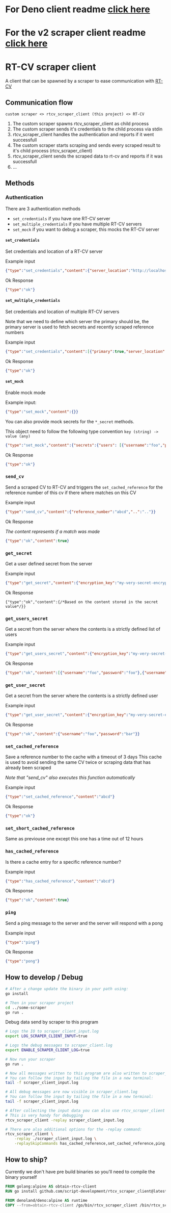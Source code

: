 # For Deno client readme [click here](./DENO_README.md)

# For the v2 scraper client readme [click here](./V2_README.md)

# RT-CV scraper client

A client that can be spawned by a scraper to ease communication with [RT-CV](https://github.com/script-development/RT-CV)

## Communication flow

```
custom scraper <> rtcv_scraper_client (this project) <> RT-CV
```

1. The custom scraper spawns rtcv_scraper_client as child process
2. The custom scraper sends it's credentials to the child process via stdin
3. rtcv_scraper_client handles the authentication and reports if it went successfull
4. The custom scraper starts scraping and sends every scraped result to it's child process (rtcv_scraper_client)
5. rtcv_scraper_client sends the scraped data to rt-cv and reports if it was successfull
6. ...

## Methods

### Authentication

There are 3 authentication methods
- `set_credentials` if you have one RT-CV server
- `set_multiple_credentials` if you have multiple RT-CV servers
- `set_mock` if you want to debug a scraper, this mocks the RT-CV server

#### `set_credentials`

Set credentials and location of a RT-CV server

Example input

```json
{"type":"set_credentials","content":{"server_location":"http://localhost:4000","api_key_id":"111111111111111111111111","api_key":"ddd"}}
```

Ok Response

```json
{"type":"ok"}
```

#### `set_multiple_credentials`

Set credentials and location of multiple RT-CV servers

Note that we need to define which server the primary should be, the primary server is used to fetch secrets and recently scraped reference numbers

Example input

```json
{"type":"set_credentials","content":[{"primary":true,"server_location":"http://localhost:4000","api_key_id":"111111111111111111111111","api_key":"ddd"},{"server_location":"http://localhost:4000","api_key_id":"111111111111111111111111","api_key":"ddd"}]}
```

Ok Response

```json
{"type":"ok"}
```

#### `set_mock`

Enable mock mode

Example input:

```json
{"type":"set_mock","content":{}}
```

You can also provide mock secrets for the `*_secret` methods.

This object need to follow the following type convention `key (string) -> value (any)`

```json
{"type":"set_mock","content":{"secrets":{"users": [{"username":"foo","password":"bar"}],"user":{"username":"foo","password":"bar"}}}}
```

Ok Response

```json
{"type":"ok"}
```

### `send_cv`

Send a scraped CV to RT-CV and triggers the `set_cached_reference` for the reference number of this cv if there where matches on this CV

Example input

```json
{"type":"send_cv","content":{"reference_number":"abcd","..":".."}}
```

Ok Response

*The content represents if a match was made*

```json
{"type":"ok","content":true}
```

### `get_secret`

Get a user defined secret from the server

Example input

```json
{"type":"get_secret","content":{"encryption_key":"my-very-secret-encryption-key", "key":"key-of-value"}}
```

Ok Response

```jsonc
{"type":"ok","content":{/*Based on the content stored in the secret value*/}}
```

### `get_users_secret`

Get a secret from the server where the contents is a strictly defined list of users

Example input

```json
{"type":"get_users_secret","content":{"encryption_key":"my-very-secret-encryption-key", "key":"users"}}
```

Ok Response

```json
{"type":"ok","content":[{"username":"foo","password":"foo"},{"username":"bar","password":"bar"}]}
```

### `get_user_secret`

Get a secret from the server where the contents is a strictly defined user

Example input

```json
{"type":"get_user_secret","content":{"encryption_key":"my-very-secret-encryption-key", "key":"user"}}
```

Ok Response

```json
{"type":"ok","content":{"username":"foo","password":"bar"}}
```

### `set_cached_reference`

Save a reference number to the cache with a timeout of 3 days
This cache is used to avoid sending the same CV twice or scraping data that has already been scraped

*Note that "send_cv" also executes this function automatically*

Example input

```json
{"type":"set_cached_reference","content":"abcd"}
```

Ok Response

```json
{"type":"ok"}
```

### `set_short_cached_reference`

Same as previouse one except this one has a time out of 12 hours

### `has_cached_reference`

Is there a cache entry for a specific reference number?

Example input

```json
{"type":"has_cached_reference","content":"abcd"}
```

Ok Response

```json
{"type":"ok","content":true}
```

### `ping`

Send a ping message to the server and the server will respond with a pong

Example input

```json
{"type":"ping"}
```

Ok Response

```json
{"type":"pong"}
```

## How to develop / Debug

```sh
# After a change update the binary in your path using:
go install

# Then in your scraper project
cd ../some-scraper
go run .
```

Debug data send by scraper to this program
```sh
# Logs the IO to scraper_client_input.log
export LOG_SCRAPER_CLIENT_INPUT=true

# Logs the debug messages to scraper_client.log
export ENABLE_SCRAPER_CLIENT_LOG=true

# Now run your scraper
go run .

# Now all messages written to this program are also written to scraper_client_input.log
# You can follow the input by tailing the file in a new terminal:
tail -f scraper_client_input.log

# All debug messages are now visible in scraper_client.log
# You can follow the input by tailing the file in a new terminal:
tail -f scraper_client_input.log

# After collecting the input data you can also use rtcv_scraper_client to replay sending the data
# This is very handy for debugging
rtcv_scraper_client -replay scraper_client_input.log

# There are also additional options for the -replay command:
rtcv_scraper_client \
    -replay ./scraper_client_input.log \
    -replaySkipCommands has_cached_reference,set_cached_reference,ping,get_users_secret
```


## How to ship?

Currently we don't have pre build binaries so you'll need to compile the binary yourself

```Dockerfile
FROM golang:alpine AS obtain-rtcv-client
RUN go install github.com/script-development/rtcv_scraper_client@latest

FROM denoland/deno:alpine AS runtime
COPY --from=obtain-rtcv-client /go/bin/rtcv_scraper_client /bin/rtcv_scraper_client
```
